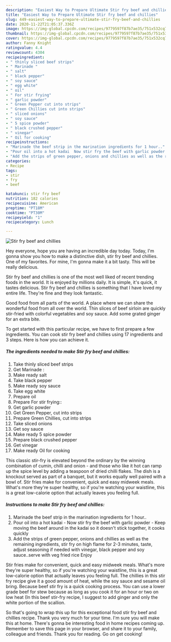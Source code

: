 ```yaml
---
description: "Easiest Way to Prepare Ultimate Stir fry beef and chillies"
title: "Easiest Way to Prepare Ultimate Stir fry beef and chillies"
slug: 449-easiest-way-to-prepare-ultimate-stir-fry-beef-and-chillies
date: 2020-11-22T21:05:37.336Z
image: https://img-global.cpcdn.com/recipes/9779597f87b7ae35/751x532cq70/stir-fry-beef-and-chillies-recipe-main-photo.jpg
thumbnail: https://img-global.cpcdn.com/recipes/9779597f87b7ae35/751x532cq70/stir-fry-beef-and-chillies-recipe-main-photo.jpg
cover: https://img-global.cpcdn.com/recipes/9779597f87b7ae35/751x532cq70/stir-fry-beef-and-chillies-recipe-main-photo.jpg
author: Fanny Knight
ratingvalue: 4.4
reviewcount: 4304
recipeingredient:
- " thinly sliced beef strips"
- " Marinade "
- " salt"
- " black pepper"
- " soy sauce"
- " egg white"
- " oil"
- " For stir frying"
- " garlic powder"
- " Green Pepper cut into strips"
- " Green Chillies cut into strips"
- " sliced onions"
- " soy sauce"
- " 5 spice powder"
- " black crushed pepper"
- " vinegar"
- " Oil for cooking"
recipeinstructions:
- "Marinade the beef strip in the marination ingredients for 1 hour.."
- "Pour oil into a hot kadai  Now stir fry the beef with garlic powder Keep moving the beef around in the kadai so it doesn&#39;t stick together, it cooks quickly"
- "Add the strips of green pepper, onions and chillies as well as the remaining ingredients, stir fry on high flame for 2-3 minutes, taste, adjust seasoning if needed with vinegar, black pepper and soy sauce..serve with veg fried rice Enjoy"
categories:
- Recipe
tags:
- stir
- fry
- beef

katakunci: stir fry beef 
nutrition: 182 calories
recipecuisine: American
preptime: "PT18M"
cooktime: "PT30M"
recipeyield: "1"
recipecategory: Lunch

---
```



![Stir fry beef and chillies](https://img-global.cpcdn.com/recipes/9779597f87b7ae35/751x532cq70/stir-fry-beef-and-chillies-recipe-main-photo.jpg)

Hey everyone, hope you are having an incredible day today. Today, I'm gonna show you how to make a distinctive dish, stir fry beef and chillies. One of my favorites. For mine, I'm gonna make it a bit tasty. This will be really delicious.

Stir fry beef and chillies is one of the most well liked of recent trending foods in the world. It is enjoyed by millions daily. It is simple, it's quick, it tastes delicious. Stir fry beef and chillies is something that I have loved my entire life. They're fine and they look fantastic.

Good food from all parts of the world. A place where we can share the wonderful food from all over the world. Thin slices of beef sirloin are quickly stir-fried with colorful vegetables and soy sauce. Add some grated ginger for an extra bite.


To get started with this particular recipe, we have to first prepare a few ingredients. You can cook stir fry beef and chillies using 17 ingredients and 3 steps. Here is how you can achieve it.

<!--inarticleads1-->

##### The ingredients needed to make Stir fry beef and chillies:

1. Take  thinly sliced beef strips
1. Get  Marinade :
1. Make ready  salt
1. Take  black pepper
1. Make ready  soy sauce
1. Take  egg white
1. Prepare  oil
1. Prepare  For stir frying::
1. Get  garlic powder
1. Get  Green Pepper, cut into strips
1. Prepare  Green Chillies, cut into strips
1. Take  sliced onions
1. Get  soy sauce
1. Make ready  5 spice powder
1. Prepare  black crushed pepper
1. Get  vinegar
1. Make ready  Oil for cooking


This classic stir-fry is elevated beyond the ordinary by the winning combination of cumin, chilli and onion - and those who like it hot can ramp up the spice level by adding a teaspoon of dried chilli flakes. The dish is a knockout served as part of a banquet, but it works equally well paired with a bowl of. Stir fries make for convenient, quick and easy midweek meals. What&#39;s more they&#39;re super healthy, so if you&#39;re watching your waistline, this is a great low-calorie option that actually leaves you feeling full. 

<!--inarticleads2-->

##### Instructions to make Stir fry beef and chillies:

1. Marinade the beef strip in the marination ingredients for 1 hour..
1. Pour oil into a hot kadai  - Now stir fry the beef with garlic powder - Keep moving the beef around in the kadai so it doesn&#39;t stick together, it cooks quickly
1. Add the strips of green pepper, onions and chillies as well as the remaining ingredients, stir fry on high flame for 2-3 minutes, taste, adjust seasoning if needed with vinegar, black pepper and soy sauce..serve with veg fried rice Enjoy


Stir fries make for convenient, quick and easy midweek meals. What&#39;s more they&#39;re super healthy, so if you&#39;re watching your waistline, this is a great low-calorie option that actually leaves you feeling full. The chillies in this stir fry recipe give it a good amount of heat, while the soy sauce and sesame oil bring. Because beef stir fry is a quick cooking process. You can use a lower grade beef for stew because as long as you cook it for an hour or two on low heat (In this beef stir-fry recipe, I suggest to add ginger and only the white portion of the scallion. 

So that's going to wrap this up for this exceptional food stir fry beef and chillies recipe. Thank you very much for your time. I'm sure you will make this at home. There's gonna be interesting food in home recipes coming up. Remember to save this page in your browser, and share it to your family, colleague and friends. Thank you for reading. Go on get cooking!
